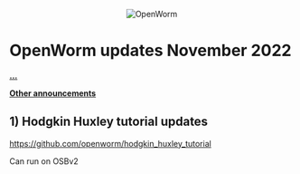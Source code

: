 <p align="center"><img src="http://www.openworm.org/img/OpenWormLogo.png" alt="OpenWorm"/></p>

# OpenWorm updates November 2022

[**...**](#1)


[**Other announcements**](#7-other-announcements)

## 1) Hodgkin Huxley tutorial updates

https://github.com/openworm/hodgkin_huxley_tutorial

Can run on OSBv2
